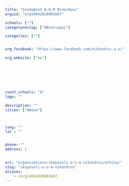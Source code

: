 ```yaml
---
title: "Σκοποβολή Α.Ο.Μ Νίκανδρος"
orguid: "org14042020001607"

schools: [""]
categorynoslug: ["Αθλητισμός"]

categories: [""]


org_facebook: "https://www.facebook.com/nikandros.a.o/"

org_website: ["no"]







count_schools: "0"
logo: ""

description: ""
cities: ["Αθήνα"]



long: ""
lat : ""


phone: ""
address: |
    

url: "organisations/skopovoli-a-o-m-nikandros/athina/"
slug: "skopovoli-a-o-m-nikandros"
aliases:
    - /org14042020001607
---
```



